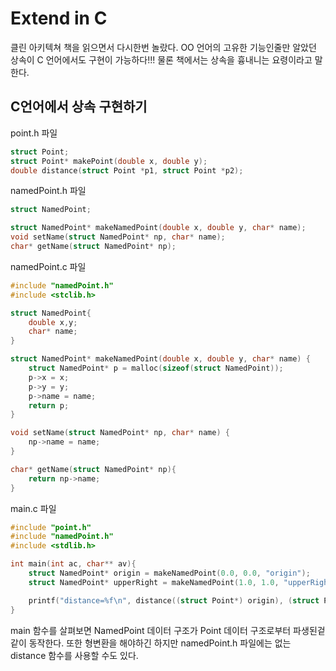 # Extend in C
클린 아키텍쳐 책을 읽으면서 다시한번 놀랐다. OO 언어의 고유한 기능인줄만 알았던 상속이 C 언어에서도 구현이 가능하다!!! 물론 책에서는 상속을 흉내니는 요령이라고 말한다.

## C언어에서 상속 구현하기

point.h 파일
```c
struct Point;
struct Point* makePoint(double x, double y);
double distance(struct Point *p1, struct Point *p2);
```

namedPoint.h 파일
```c
struct NamedPoint;

struct NamedPoint* makeNamedPoint(double x, double y, char* name);
void setName(struct NamedPoint* np, char* name);
char* getName(struct NamedPoint* np);
```

namedPoint.c 파일
```c
#include "namedPoint.h"
#include <stclib.h>

struct NamedPoint{
    double x,y;
    char* name;
}

struct NamedPoint* makeNamedPoint(double x, double y, char* name) {
    struct NamedPoint* p = malloc(sizeof(struct NamedPoint));
    p->x = x;
    p->y = y;
    p->name = name;
    return p;
}

void setName(struct NamedPoint* np, char* name) {
    np->name = name;
}

char* getName(struct NamedPoint* np){
    return np->name;
}
```

main.c 파일
```c
#include "point.h"
#include "namedPoint.h"
#include <stdlib.h>

int main(int ac, char** av){
    struct NamedPoint* origin = makeNamedPoint(0.0, 0.0, "origin");
    struct NamedPoint* upperRight = makeNamedPoint(1.0, 1.0, "upperRight");

    printf("distance=%f\n", distance((struct Point*) origin), (struct Point*) upperRight);
}
```

main 함수를 살펴보면 NamedPoint 데이터 구조가 Point 데이터 구조로부터 파생된겉 같이 동작한다. 또한 형변환을 해야하긴 하지만 namedPoint.h 파일에는 없는 distance 함수를 사용할 수도 있다.
